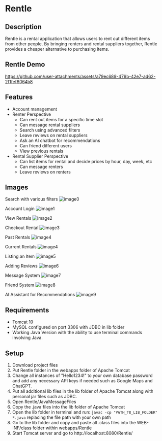 # Rentle

## Description
Rentle is a rental application that allows users to rent out different items from other people. By bringing renters and rental suppliers together, Rentle provides a cheaper alternative to purchasing items.

## Rentle Demo
https://github.com/user-attachments/assets/a79ec689-479b-42e7-ad62-2f1fef8064b8

## Features
* Account management
* Renter Perspective
  * Can rent out items for a specific time slot
  * Can message rental suppliers
  * Search using advanced filters
  * Leave reviews on rental suppliers
  * Ask an AI chatbot for recommendations
  * Can friend different users
  * View previous rentals
* Rental Supplier Perspective
  * Can list items for rental and decide prices by hour, day, week, etc
  * Can message renters
  * Leave reviews on renters

## Images
Search with various filters
![image0](https://github.com/user-attachments/assets/cd2c8e5d-7f9a-48af-a9f0-11ea92a2173e)

Account Login
![image1](https://github.com/user-attachments/assets/78d99c1d-d278-4f77-9dab-01944744acb6)

View Rentals
![image2](https://github.com/user-attachments/assets/1a31db4c-d9f3-435b-a0e3-6409c3b3b053)

Checkout Rental
![image3](https://github.com/user-attachments/assets/46b2d504-ed8d-4e19-aa85-858e6fe14dce)

Past Rentals
![image4](https://github.com/user-attachments/assets/01680d4c-9180-4b62-9f92-e3848f3ff45b)

Current Rentals
![image4](https://github.com/user-attachments/assets/f157483f-1cad-4394-b9df-0b3463902a62)

Listing an Item
![image5](https://github.com/user-attachments/assets/a431e20d-8e6d-425c-ab40-c5aa92d5be79)

Adding Reviews
![image6](https://github.com/user-attachments/assets/ef4cd63c-b6f4-4d0d-8ef9-7b7b7d2b4d2e)

Message System
![image7](https://github.com/user-attachments/assets/4830649c-8d07-441e-8957-e8070a98f655)

Friend System
![image8](https://github.com/user-attachments/assets/4e979b71-7a50-4dfd-9dd9-7ef3e743af9c)

AI Assistant for Recommendations
![image9](https://github.com/user-attachments/assets/db397b90-48af-406a-b56f-25501c429ee3)

## Requirements
* Tomcat 10
* MySQL configured on port 3306 with JDBC in lib folder
* Working Java Version with the ability to use terminal commands involving Java.
  
## Setup
1. Download project files
2. Put Rentle folder in the webapps folder of Apache Tomcat
3. Change all instances of "Hello1234!" to your own database password and add any necessary API keys if needed such as Google Maps and ChatGPT.
4. Put all additional lib files in the lib folder of Apache Tomcat along with personal jar files such as JDBC.
5. Open Rentle/JavaMessageFiles
6. Copy the .java files into the lib folder of Apache Tomcat
7. Open the lib folder in terminal and run: `javac -cp "PATH_TO_LIB_FOLDER" *.java` replacing the file path with your own path
8. Go to the lib folder and copy and paste all .class files into the WEB-INF/class folder within webapps/Rentle
9. Start Tomcat server and go to http://localhost:8080/Rentle/
